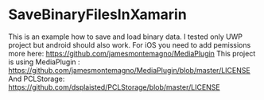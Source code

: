 # SaveBinaryFilesInXamarin
This is an example how to save and load binary data.
I tested only UWP project but android should also work.
For iOS you need to add pemissions more here: https://github.com/jamesmontemagno/MediaPlugin
This project is using MediaPlugin : https://github.com/jamesmontemagno/MediaPlugin/blob/master/LICENSE
And PCLStorage: https://github.com/dsplaisted/PCLStorage/blob/master/LICENSE
